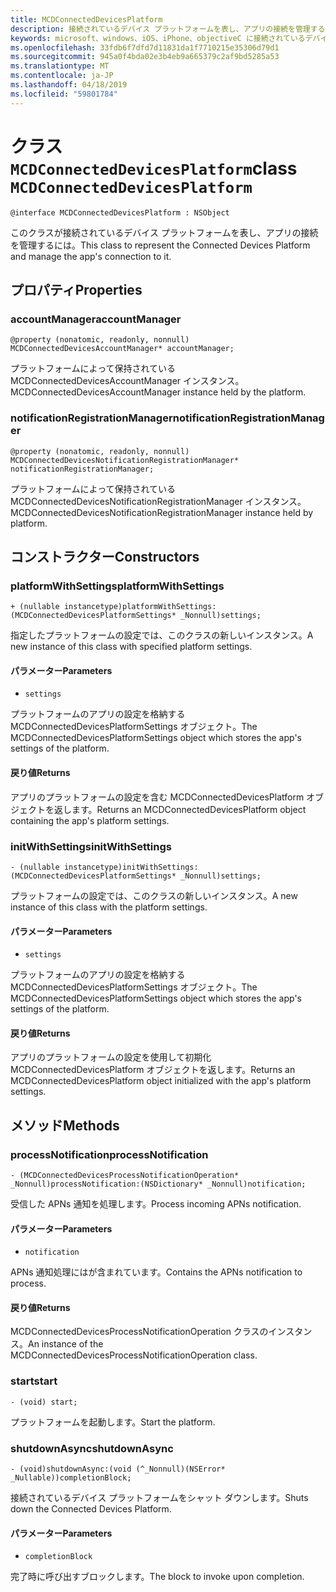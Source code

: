 ```yaml
---
title: MCDConnectedDevicesPlatform
description: 接続されているデバイス プラットフォームを表し、アプリの接続を管理するクラスです。
keywords: microsoft、windows、iOS、iPhone、objectiveC に接続されているデバイス、プロジェクトのローマ
ms.openlocfilehash: 33fdb6f7dfd7d11831da1f7710215e35306d79d1
ms.sourcegitcommit: 945a0f4bda02e3b4eb9a665379c2af9bd5285a53
ms.translationtype: MT
ms.contentlocale: ja-JP
ms.lasthandoff: 04/18/2019
ms.locfileid: "59801784"
---
```

# <a name="class-mcdconnecteddevicesplatform"></a><span data-ttu-id="8afc4-104">クラス `MCDConnectedDevicesPlatform`</span><span class="sxs-lookup"><span data-stu-id="8afc4-104">class `MCDConnectedDevicesPlatform`</span></span> 

```
@interface MCDConnectedDevicesPlatform : NSObject
```  
<span data-ttu-id="8afc4-105">このクラスが接続されているデバイス プラットフォームを表し、アプリの接続を管理するには。</span><span class="sxs-lookup"><span data-stu-id="8afc4-105">This class to represent the Connected Devices Platform and manage the app's connection to it.</span></span>

## <a name="properties"></a><span data-ttu-id="8afc4-106">プロパティ</span><span class="sxs-lookup"><span data-stu-id="8afc4-106">Properties</span></span>

### <a name="accountmanager"></a><span data-ttu-id="8afc4-107">accountManager</span><span class="sxs-lookup"><span data-stu-id="8afc4-107">accountManager</span></span>
`@property (nonatomic, readonly, nonnull) MCDConnectedDevicesAccountManager* accountManager;`

<span data-ttu-id="8afc4-108">プラットフォームによって保持されている MCDConnectedDevicesAccountManager インスタンス。</span><span class="sxs-lookup"><span data-stu-id="8afc4-108">MCDConnectedDevicesAccountManager instance held by the platform.</span></span>

### <a name="notificationregistrationmanager"></a><span data-ttu-id="8afc4-109">notificationRegistrationManager</span><span class="sxs-lookup"><span data-stu-id="8afc4-109">notificationRegistrationManager</span></span>
`@property (nonatomic, readonly, nonnull) MCDConnectedDevicesNotificationRegistrationManager* notificationRegistrationManager;`

<span data-ttu-id="8afc4-110">プラットフォームによって保持されている MCDConnectedDevicesNotificationRegistrationManager インスタンス。</span><span class="sxs-lookup"><span data-stu-id="8afc4-110">MCDConnectedDevicesNotificationRegistrationManager instance held by platform.</span></span>

## <a name="constructors"></a><span data-ttu-id="8afc4-111">コンストラクター</span><span class="sxs-lookup"><span data-stu-id="8afc4-111">Constructors</span></span>

### <a name="platformwithsettings"></a><span data-ttu-id="8afc4-112">platformWithSettings</span><span class="sxs-lookup"><span data-stu-id="8afc4-112">platformWithSettings</span></span>
`+ (nullable instancetype)platformWithSettings:(MCDConnectedDevicesPlatformSettings* _Nonnull)settings;`

<span data-ttu-id="8afc4-113">指定したプラットフォームの設定では、このクラスの新しいインスタンス。</span><span class="sxs-lookup"><span data-stu-id="8afc4-113">A new instance of this class with specified platform settings.</span></span>

#### <a name="parameters"></a><span data-ttu-id="8afc4-114">パラメーター</span><span class="sxs-lookup"><span data-stu-id="8afc4-114">Parameters</span></span> 
* `settings` 

<span data-ttu-id="8afc4-115">プラットフォームのアプリの設定を格納する MCDConnectedDevicesPlatformSettings オブジェクト。</span><span class="sxs-lookup"><span data-stu-id="8afc4-115">The MCDConnectedDevicesPlatformSettings object which stores the app's settings of the platform.</span></span>

#### <a name="returns"></a><span data-ttu-id="8afc4-116">戻り値</span><span class="sxs-lookup"><span data-stu-id="8afc4-116">Returns</span></span>

<span data-ttu-id="8afc4-117">アプリのプラットフォームの設定を含む MCDConnectedDevicesPlatform オブジェクトを返します。</span><span class="sxs-lookup"><span data-stu-id="8afc4-117">Returns an MCDConnectedDevicesPlatform object containing the app's platform settings.</span></span>

### <a name="initwithsettings"></a><span data-ttu-id="8afc4-118">initWithSettings</span><span class="sxs-lookup"><span data-stu-id="8afc4-118">initWithSettings</span></span>
`- (nullable instancetype)initWithSettings:(MCDConnectedDevicesPlatformSettings* _Nonnull)settings;`

<span data-ttu-id="8afc4-119">プラットフォームの設定では、このクラスの新しいインスタンス。</span><span class="sxs-lookup"><span data-stu-id="8afc4-119">A new instance of this class with the platform settings.</span></span>

#### <a name="parameters"></a><span data-ttu-id="8afc4-120">パラメーター</span><span class="sxs-lookup"><span data-stu-id="8afc4-120">Parameters</span></span> 
* `settings` 

<span data-ttu-id="8afc4-121">プラットフォームのアプリの設定を格納する MCDConnectedDevicesPlatformSettings オブジェクト。</span><span class="sxs-lookup"><span data-stu-id="8afc4-121">The MCDConnectedDevicesPlatformSettings object which stores the app's settings of the platform.</span></span>

#### <a name="returns"></a><span data-ttu-id="8afc4-122">戻り値</span><span class="sxs-lookup"><span data-stu-id="8afc4-122">Returns</span></span>

<span data-ttu-id="8afc4-123">アプリのプラットフォームの設定を使用して初期化 MCDConnectedDevicesPlatform オブジェクトを返します。</span><span class="sxs-lookup"><span data-stu-id="8afc4-123">Returns an MCDConnectedDevicesPlatform object initialized with the app's platform settings.</span></span>

## <a name="methods"></a><span data-ttu-id="8afc4-124">メソッド</span><span class="sxs-lookup"><span data-stu-id="8afc4-124">Methods</span></span>

### <a name="processnotification"></a><span data-ttu-id="8afc4-125">processNotification</span><span class="sxs-lookup"><span data-stu-id="8afc4-125">processNotification</span></span>
`- (MCDConnectedDevicesProcessNotificationOperation* _Nonnull)processNotification:(NSDictionary* _Nonnull)notification;`

<span data-ttu-id="8afc4-126">受信した APNs 通知を処理します。</span><span class="sxs-lookup"><span data-stu-id="8afc4-126">Process incoming APNs notification.</span></span>

#### <a name="parameters"></a><span data-ttu-id="8afc4-127">パラメーター</span><span class="sxs-lookup"><span data-stu-id="8afc4-127">Parameters</span></span> 
* `notification` 

<span data-ttu-id="8afc4-128">APNs 通知処理にはが含まれています。</span><span class="sxs-lookup"><span data-stu-id="8afc4-128">Contains the APNs notification to process.</span></span>

#### <a name="returns"></a><span data-ttu-id="8afc4-129">戻り値</span><span class="sxs-lookup"><span data-stu-id="8afc4-129">Returns</span></span>

<span data-ttu-id="8afc4-130">MCDConnectedDevicesProcessNotificationOperation クラスのインスタンス。</span><span class="sxs-lookup"><span data-stu-id="8afc4-130">An instance of the MCDConnectedDevicesProcessNotificationOperation class.</span></span>

### <a name="start"></a><span data-ttu-id="8afc4-131">start</span><span class="sxs-lookup"><span data-stu-id="8afc4-131">start</span></span>
`- (void) start;`

<span data-ttu-id="8afc4-132">プラットフォームを起動します。</span><span class="sxs-lookup"><span data-stu-id="8afc4-132">Start the platform.</span></span>

### <a name="shutdownasync"></a><span data-ttu-id="8afc4-133">shutdownAsync</span><span class="sxs-lookup"><span data-stu-id="8afc4-133">shutdownAsync</span></span>
`- (void)shutdownAsync:(void (^_Nonnull)(NSError* _Nullable))completionBlock;`

<span data-ttu-id="8afc4-134">接続されているデバイス プラットフォームをシャット ダウンします。</span><span class="sxs-lookup"><span data-stu-id="8afc4-134">Shuts down the Connected Devices Platform.</span></span>

#### <a name="parameters"></a><span data-ttu-id="8afc4-135">パラメーター</span><span class="sxs-lookup"><span data-stu-id="8afc4-135">Parameters</span></span> 
* `completionBlock` 

<span data-ttu-id="8afc4-136">完了時に呼び出すブロックします。</span><span class="sxs-lookup"><span data-stu-id="8afc4-136">The block to invoke upon completion.</span></span>